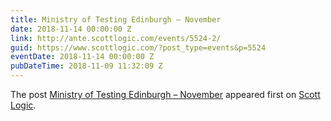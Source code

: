 ```yaml
---
title: Ministry of Testing Edinburgh – November
date: 2018-11-14 00:00:00 Z
link: http://ante.scottlogic.com/events/5524-2/
guid: https://www.scottlogic.com/?post_type=events&p=5524
eventDate: 2018-11-14 00:00:00 Z
pubDateTime: 2018-11-09 11:32:09 Z
---
```


<p>The post <a rel="nofollow" href="http://ante.scottlogic.com/events/5524-2/">Ministry of Testing Edinburgh &#8211; November</a> appeared first on <a rel="nofollow" href="http://ante.scottlogic.com">Scott Logic</a>.</p>